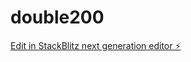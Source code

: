 # double200

[Edit in StackBlitz next generation editor ⚡️](https://stackblitz.com/~/github.com/kvartiil/double200)
